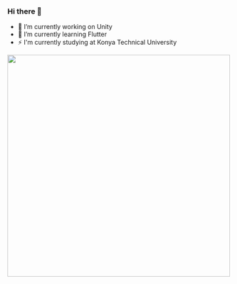 ### Hi there 👋


- 🔭 I’m currently working on Unity
- 🌱 I’m currently learning Flutter
- ⚡ I'm currently studying at Konya Technical University


<!--
**HBA114/HBA114** is a ✨ _special_ ✨ repository because its `README.md` (this file) appears on your GitHub profile.

Here are some ideas to get you started:

- 🔭 I’m currently working on ...
- 🌱 I’m currently learning ...
- 👯 I’m looking to collaborate on ...
- 🤔 I’m looking for help with ...
- 💬 Ask me about ...
- 📫 How to reach me: ...
- 😄 Pronouns: ...
- ⚡ Fun fact: ...
-->

<img src="https://github-readme-stats.vercel.app/api?username=HBA114&show_icons=true&theme=midnight-purple" width="500" cache_seconds=5>

